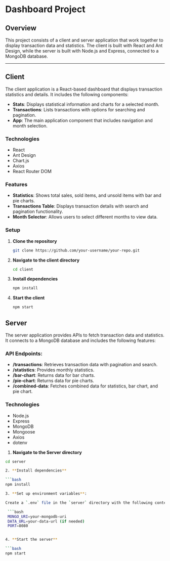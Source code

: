 # Dashboard Project

## Overview

This project consists of a client and server application that work together to display transaction data and statistics. The client is built with React and Ant Design, while the server is built with Node.js and Express, connected to a MongoDB database.

---

## Client

The client application is a React-based dashboard that displays transaction statistics and details. It includes the following components:

- **Stats**: Displays statistical information and charts for a selected month.
- **Transactions**: Lists transactions with options for searching and pagination.
- **App**: The main application component that includes navigation and month selection.

### Technologies

- React
- Ant Design
- Chart.js
- Axios
- React Router DOM

### Features

- **Statistics**: Shows total sales, sold items, and unsold items with bar and pie charts.
- **Transactions Table**: Displays transaction details with search and pagination functionality.
- **Month Selector**: Allows users to select different months to view data.

### Setup

1. **Clone the repository**

   ```bash
   git clone https://github.com/your-username/your-repo.git

2. **Navigate to the client directory**

   ```bash
   cd client

3. **Install dependencies**

   ```bash
   npm install

4. **Start the client**

   ```bash
   npm start


##  Server

The server application provides APIs to fetch transaction data and statistics. It connects to a MongoDB database and includes the following features:


###  API Endpoints:

- **/transactions**: Retrieves transaction data with pagination and search.
- **/statistics**: Provides monthly statistics.
- **/bar-chart**: Returns data for bar charts.
- **/pie-chart**: Returns data for pie charts.
- **/combined-data**: Fetches combined data for statistics, bar chart, and pie chart.


### Technologies

- Node.js
- Express
- MongoDB
- Mongoose
- Axios
- dotenv

1. **Navigate to the Server directory**

  ```bash
  cd server

2. **Install dependencies**

  ```bash
  npm install

3. **Set up environment variables**:

Create a `.env` file in the `server` directory with the following content:

   ```bash
   MONGO_URI=your-mongodb-uri
   DATA_URL=your-data-url (if needed)
   PORT=8080


4. **Start the server**

  ```bash
  npm start
